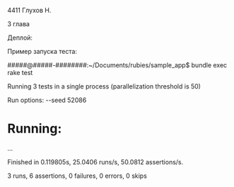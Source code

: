 4411 Глухов Н.

3 глава

Деплой: 

Пример запуска теста:

#####@#####-########:~/Documents/rubies/sample_app$ bundle exec rake test

Running 3 tests in a single process (parallelization threshold is 50)

Run options: --seed 52086

# Running:

...

Finished in 0.119805s, 25.0406 runs/s, 50.0812 assertions/s.

3 runs, 6 assertions, 0 failures, 0 errors, 0 skips